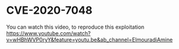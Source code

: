 # CVE-2020-7048
You can watch this video, to reproduce this exploitation
https://www.youtube.com/watch?v=wHBhWVP0ryY&feature=youtu.be&ab_channel=ElmouradiAmine
